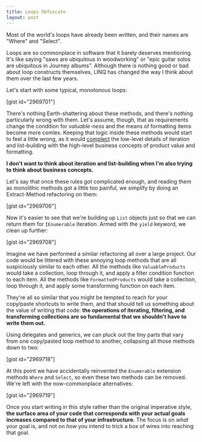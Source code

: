 ```yaml
---
title: Loops Obfuscate
layout: post
---
```


Most of the world's loops have already been written, and their names are "Where" and "Select".

Loops are so commonplace in software that it barely deserves mentioning.  It's like saying "saws are ubiquitous in woodworking" or "epic guitar solos are ubiquitous in Journey albums".  Although there is nothing good or bad about loop constructs themselves, LINQ has changed the way I think about them over the last few years.<!--more-->

Let's start with some typical, monotonous loops:

[gist id="2969701"]

There's nothing Earth-shattering about these methods, and there's nothing particularly wrong with them.  Let's assume, though, that as requirements change the condition for <em>valuable-ness</em> and the means of formatting items become more comlex.  Keeping that logic inside these methods would start to feel a little wrong, as it would <a href="http://en.wiktionary.org/wiki/complect">complect</a> the low-level details of iteration and list-building with the high-level business concepts of product value and formatting.

<strong>I don't want to think about iteration and list-building when I'm also trying to think about business concepts.</strong>

Let's say that once these rules got complicated enough, and reading them as monolithic methods got a little too painful, we simplify by doing an Extract-Method refactoring on them:

[gist id="2969706"]

Now it's easier to see that we're building up <code>List</code> objects just so that we can return them for <code>IEnumerable</code> iteration.  Armed with the <code>yield</code> keyword, we clean up further:

[gist id="2969708"]

Imagine we have performed a similar refactoring all over a large project.  Our code would be littered with these annoying loop methods that are all suspiciously similar to each other.  All the methods like <code>ValuableProducts</code> would take a collection, loop through it, and apply a filter condition function to each item. All the methods like <code>FormattedProducts</code> would take a collection, loop through it, and apply some transforming function on each item.

They're all so similar that you might be tempted to reach for your copy/paste shortcuts to write them, and that should tell us something about the value of writing that code: <strong>the operations of iterating, filtering, and transforming collections are so fundamental that we shouldn't have to write them out.</strong>

Using delegates and generics, we can pluck out the tiny parts that vary from one copy/pasted loop method to another, collapsing all those methods down to two:

[gist id="2969718"]

At this point we have accidentally reinvented the <code>Enumerable</code> extension methods <code>Where</code> and <code>Select</code>, so even these two methods can be removed.  We're left with the now-commonplace alternatives:

[gist id="2969719"]

Once you start writing in this style rather than the original imperative style, <strong>the surface area of your code that corresponds with your actual goals increases compared to that of your infrastructure</strong>.  The focus is on <em>what</em> your goal is, and not on <em>how</em> you intend to trick a box of wires into reaching that goal.
